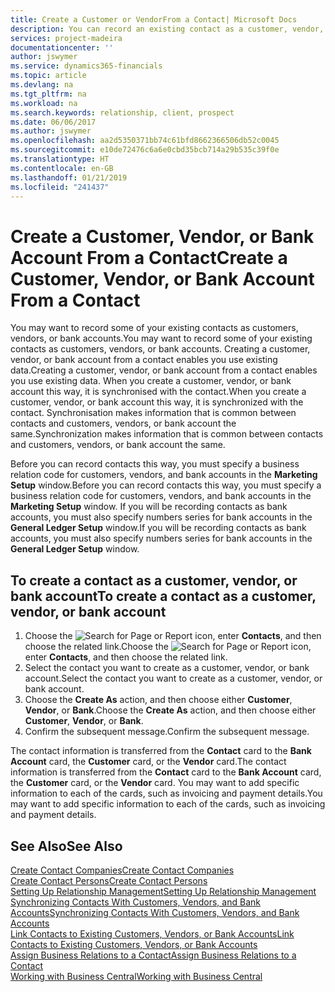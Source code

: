 ```yaml
---
title: Create a Customer or VendorFrom a Contact| Microsoft Docs
description: You can record an existing contact as a customer, vendor, or bank account using existing data and specifying a business relationship.
services: project-madeira
documentationcenter: ''
author: jswymer
ms.service: dynamics365-financials
ms.topic: article
ms.devlang: na
ms.tgt_pltfrm: na
ms.workload: na
ms.search.keywords: relationship, client, prospect
ms.date: 06/06/2017
ms.author: jswymer
ms.openlocfilehash: aa2d5350371bb74c61bfd8662366506db52c0045
ms.sourcegitcommit: e10de72476c6a6e0cbd35bcb714a29b535c39f0e
ms.translationtype: HT
ms.contentlocale: en-GB
ms.lasthandoff: 01/21/2019
ms.locfileid: "241437"
---
```

# <a name="create-a-customer-vendor-or-bank-account-from-a-contact"></a><span data-ttu-id="4671d-103">Create a Customer, Vendor, or Bank Account From a Contact</span><span class="sxs-lookup"><span data-stu-id="4671d-103">Create a Customer, Vendor, or Bank Account From a Contact</span></span>
<span data-ttu-id="4671d-104">You may want to record some of your existing contacts as customers, vendors, or bank accounts.</span><span class="sxs-lookup"><span data-stu-id="4671d-104">You may want to record some of your existing contacts as customers, vendors, or bank accounts.</span></span> <span data-ttu-id="4671d-105">Creating a customer, vendor, or bank account from a contact enables you use existing data.</span><span class="sxs-lookup"><span data-stu-id="4671d-105">Creating a customer, vendor, or bank account from a contact enables you use existing data.</span></span> <span data-ttu-id="4671d-106">When you create a customer, vendor, or bank account this way, it is synchronised with the contact.</span><span class="sxs-lookup"><span data-stu-id="4671d-106">When you create a customer, vendor, or bank account this way, it is synchronized with the contact.</span></span> <span data-ttu-id="4671d-107">Synchronisation makes information that is common between contacts and customers, vendors, or bank account the same.</span><span class="sxs-lookup"><span data-stu-id="4671d-107">Synchronization makes information that is common between contacts and customers, vendors, or bank account the same.</span></span>

<span data-ttu-id="4671d-108">Before you can record contacts this way, you must specify a business relation code for customers, vendors, and bank accounts in the **Marketing Setup** window.</span><span class="sxs-lookup"><span data-stu-id="4671d-108">Before you can record contacts this way, you must specify a business relation code for customers, vendors, and bank accounts in the **Marketing Setup** window.</span></span> <span data-ttu-id="4671d-109">If you will be recording contacts as bank accounts, you must also specify numbers series for bank accounts in the **General Ledger Setup** window.</span><span class="sxs-lookup"><span data-stu-id="4671d-109">If you will be recording contacts as bank accounts, you must also specify numbers series for bank accounts in the **General Ledger Setup** window.</span></span>

## <a name="to-create-a-contact-as-a-customer-vendor-or-bank-account"></a><span data-ttu-id="4671d-110">To create a contact as a customer, vendor, or bank account</span><span class="sxs-lookup"><span data-stu-id="4671d-110">To create a contact as a customer, vendor, or bank account</span></span>
1. <span data-ttu-id="4671d-111">Choose the ![Search for Page or Report](media/ui-search/search_small.png "Search for Page or Report icon") icon, enter **Contacts**, and then choose the related link.</span><span class="sxs-lookup"><span data-stu-id="4671d-111">Choose the ![Search for Page or Report](media/ui-search/search_small.png "Search for Page or Report icon") icon, enter **Contacts**, and then choose the related link.</span></span>
2. <span data-ttu-id="4671d-112">Select the contact you want to create as a customer, vendor, or bank account.</span><span class="sxs-lookup"><span data-stu-id="4671d-112">Select the contact you want to create as a customer, vendor, or bank account.</span></span>
3. <span data-ttu-id="4671d-113">Choose the **Create As** action, and then choose either **Customer**, **Vendor**, or **Bank**.</span><span class="sxs-lookup"><span data-stu-id="4671d-113">Choose the **Create As** action, and then choose either **Customer**, **Vendor**, or **Bank**.</span></span>
4. <span data-ttu-id="4671d-114">Confirm the subsequent message.</span><span class="sxs-lookup"><span data-stu-id="4671d-114">Confirm the subsequent message.</span></span>

<span data-ttu-id="4671d-115">The contact information is transferred from the **Contact** card to the **Bank Account** card, the **Customer** card, or the **Vendor** card.</span><span class="sxs-lookup"><span data-stu-id="4671d-115">The contact information is transferred from the **Contact** card to the **Bank Account** card, the **Customer** card, or the **Vendor** card.</span></span> <span data-ttu-id="4671d-116">You may want to add specific information to each of the cards, such as invoicing and payment details.</span><span class="sxs-lookup"><span data-stu-id="4671d-116">You may want to add specific information to each of the cards, such as invoicing and payment details.</span></span>

## <a name="see-also"></a><span data-ttu-id="4671d-117">See Also</span><span class="sxs-lookup"><span data-stu-id="4671d-117">See Also</span></span>
[<span data-ttu-id="4671d-118">Create Contact Companies</span><span class="sxs-lookup"><span data-stu-id="4671d-118">Create Contact Companies</span></span>](marketing-create-contact-companies.md)  
[<span data-ttu-id="4671d-119">Create Contact Persons</span><span class="sxs-lookup"><span data-stu-id="4671d-119">Create Contact Persons</span></span>](marketing-create-contact-persons.md)  
[<span data-ttu-id="4671d-120">Setting Up Relationship Management</span><span class="sxs-lookup"><span data-stu-id="4671d-120">Setting Up Relationship Management</span></span>](marketing-setup-marketing.md)  
[<span data-ttu-id="4671d-121">Synchronizing Contacts With Customers, Vendors, and Bank Accounts</span><span class="sxs-lookup"><span data-stu-id="4671d-121">Synchronizing Contacts With Customers, Vendors, and Bank Accounts</span></span>](marketing-synchronize-contacts-customers-vendors-bank-accounts.md)  
[<span data-ttu-id="4671d-122">Link Contacts to Existing Customers, Vendors, or Bank Accounts</span><span class="sxs-lookup"><span data-stu-id="4671d-122">Link Contacts to Existing Customers, Vendors, or Bank Accounts</span></span>](marketing-how-link-contact.md)  
[<span data-ttu-id="4671d-123">Assign Business Relations to a Contact</span><span class="sxs-lookup"><span data-stu-id="4671d-123">Assign Business Relations to a Contact</span></span>](marketing-business-relations.md#AssignBusRelContact)  
[<span data-ttu-id="4671d-124">Working with Business Central</span><span class="sxs-lookup"><span data-stu-id="4671d-124">Working with Business Central</span></span>](ui-work-product.md)
